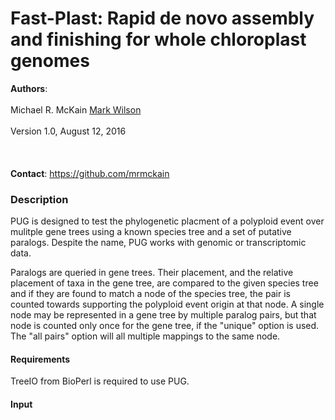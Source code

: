 Fast-Plast: Rapid de novo assembly and finishing for whole chloroplast genomes
=============
<b>Authors</b>:<br></br> 
Michael R. McKain
<a href="https://bitbucket.org/afinit/afin">Mark Wilson</a><br>
</br>
Version 1.0, August 12, 2016<br>
</br>
<br></br>
<b>Contact</b>: https://github.com/mrmckain
<h3>Description</h3>

PUG is designed to test the phylogenetic placment of a polyploid event over mulitple gene trees using a known species tree and a set of putative paralogs.
Despite the name, PUG works with genomic or transcriptomic data. 

Paralogs are queried in gene trees. Their placement, and the relative placement of taxa in the gene tree, are compared to the given species tree and if they are found to match a node of the species tree, the pair is counted towards supporting the polyploid event origin at that node. A single node may be represented in a gene tree by multiple paralog pairs, but that node is counted only once for the gene tree, if the "unique" option is used.  The "all pairs" option will all multiple mappings to the same node.

<h4>Requirements</h4>

TreeIO from BioPerl is required to use PUG.

<h4>Input</h4>